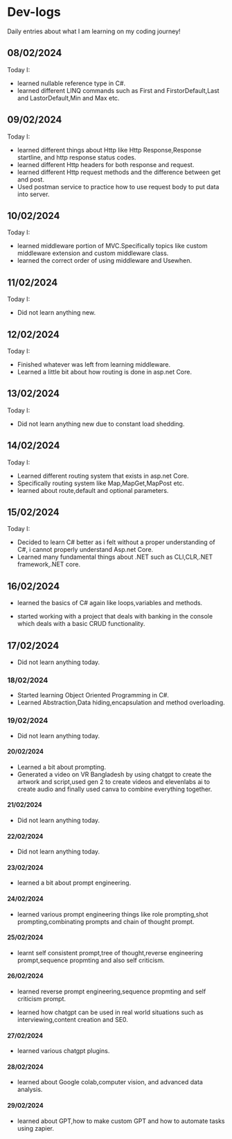 # Dev-logs

Daily entries about what I am learning on my coding journey!

<h2>08/02/2024</h2>

Today I:

- learned nullable reference type in C#.
- learned different LINQ commands such as First and FirstorDefault,Last and LastorDefault,Min and Max etc.

<h2>09/02/2024</h2>

Today I:

- learned different things about Http like Http Response,Response startline, and http response status codes.
- learned different Http headers for both response and request.
- learned different Http request methods and the difference between get and post.
- Used postman service to practice how to use request body to put data into server.

<h2>10/02/2024</h2>

Today I:

- learned middleware portion of MVC.Specifically topics like custom middleware extension and custom middleware class.
- learned the correct order of using middleware and Usewhen.

<h2>11/02/2024</h2>

Today I:

- Did not learn anything new.

<h2>12/02/2024</h2>

Today I:

- Finished whatever was left from learning middleware.
- Learned a little bit about how routing is done in asp.net Core.

<h2>13/02/2024</h2>

Today I:

- Did not learn anything new due to constant load shedding.

<h2>14/02/2024</h2>

Today I:

- Learned different routing system that exists in asp.net Core.
- Specifically routing system like Map,MapGet,MapPost etc.
- learned about route,default and optional parameters.

<h2>15/02/2024</h2>

Today I:

- Decided to learn C# better as i felt without a proper understanding of C#, i cannot properly understand Asp.net Core.
- Learned many fundamental things about .NET such as CLI,CLR,.NET framework,.NET core.

<h2>16/02/2024</h2>

- learned the basics of C# again like loops,variables and methods.

- started working with a project that deals with banking in the console which deals with a basic CRUD functionality.

<h2>17/02/2024</h2>

- Did not learn anything today.

<h3>18/02/2024</h3>

- Started learning Object Oriented Programming in C#.
- Learned Abstraction,Data hiding,encapsulation and method overloading.

<h3>19/02/2024</h3>

- Did not learn anything today.

<h4>20/02/2024</h4>

- Learned a bit about prompting.
- Generated a video on VR Bangladesh by using chatgpt to create the artwork and script,used gen 2 to create videos and elevenlabs ai to create audio and finally used canva to combine everything together.

<h4>21/02/2024</h4>

- Did not learn anything today.

<h4>22/02/2024</h4>

- Did not learn anything today.

<h4>23/02/2024</h4>

- learned a bit about prompt engineering.

<h4>24/02/2024</h4>

- learned various prompt engineering things like role prompting,shot prompting,combinating prompts and chain of thought prompt.

<h4>25/02/2024</h4>

- learnt self consistent prompt,tree of thought,reverse engineering prompt,sequence propmting and also self criticism.

<h4>26/02/2024</h4>

- learned reverse prompt engineering,sequence propmting and self criticism prompt.

- learned how chatgpt can be used in real world situations such as interviewing,content creation and SE0.

<h4>27/02/2024</h4>

- learned various chatgpt plugins.

<h4>28/02/2024</h4>

- learned about Google colab,computer vision, and advanced data analysis.

<h4>29/02/2024</h4>

- learned about GPT,how to make custom GPT and how to automate tasks using zapier.
